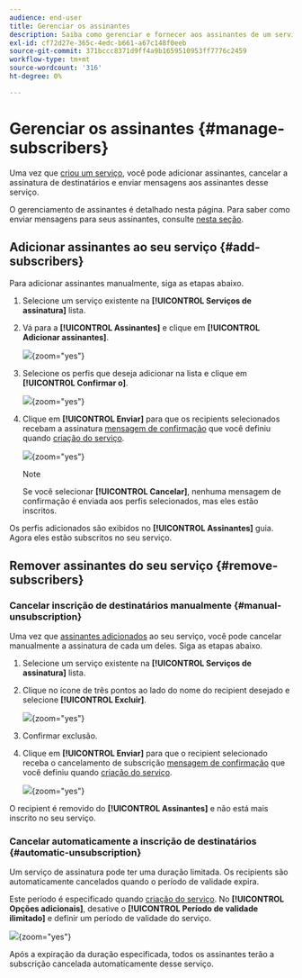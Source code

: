 ```yaml
---
audience: end-user
title: Gerenciar os assinantes
description: Saiba como gerenciar e fornecer aos assinantes de um serviço no Adobe Campaign Web
exl-id: cf72d27e-365c-4edc-b661-a67c148f0eeb
source-git-commit: 371bccc8371d9ff4a9b1659510953ff7776c2459
workflow-type: tm+mt
source-wordcount: '316'
ht-degree: 0%

---
```


# Gerenciar os assinantes {#manage-subscribers}

Uma vez que [criou um serviço](manage-services.md#create-service), você pode adicionar assinantes, cancelar a assinatura de destinatários e enviar mensagens aos assinantes desse serviço.

O gerenciamento de assinantes é detalhado nesta página. Para saber como enviar mensagens para seus assinantes, consulte [nesta seção](../msg/send-to-subscribers.md).

## Adicionar assinantes ao seu serviço {#add-subscribers}

Para adicionar assinantes manualmente, siga as etapas abaixo.

1. Selecione um serviço existente na **[!UICONTROL Serviços de assinatura]** lista.

1. Vá para a **[!UICONTROL Assinantes]** e clique em **[!UICONTROL Adicionar assinantes]**.

   ![](assets/service-subscribers-tab.png){zoom=&quot;yes&quot;}

1. Selecione os perfis que deseja adicionar na lista e clique em **[!UICONTROL Confirmar o]**.

   ![](assets/service-subscribers-select-profiles.png){zoom=&quot;yes&quot;}

1. Clique em **[!UICONTROL Enviar]**<!--if you click cancel, does it mean that no message is sent but recipients are still subscribed, or they are not subscribed? it's 2 different actions in the console)--> para que os recipients selecionados recebam a assinatura [mensagem de confirmação](manage-services.md#create-confirmation-message) que você definiu quando [criação do serviço](manage-services.md#create-service).

   ![](assets/service-subscribers-confirmation-msg.png){zoom=&quot;yes&quot;}

   >[!NOTE]
   >
   >Se você selecionar **[!UICONTROL Cancelar]**, nenhuma mensagem de confirmação é enviada aos perfis selecionados, mas eles estão inscritos.

Os perfis adicionados são exibidos no **[!UICONTROL Assinantes]** guia. Agora eles estão subscritos no seu serviço.

## Remover assinantes do seu serviço {#remove-subscribers}

### Cancelar inscrição de destinatários manualmente {#manual-unsubscription}

Uma vez que [assinantes adicionados](#add-subscribers) ao seu serviço, você pode cancelar manualmente a assinatura de cada um deles. Siga as etapas abaixo.

1. Selecione um serviço existente na **[!UICONTROL Serviços de assinatura]** lista.

1. Clique no ícone de três pontos ao lado do nome do recipient desejado e selecione **[!UICONTROL Excluir]**.

   ![](assets/service-subscribers-delete.png){zoom=&quot;yes&quot;}

1. Confirmar exclusão.

1. Clique em **[!UICONTROL Enviar]** para que o recipient selecionado receba o cancelamento de subscrição [mensagem de confirmação](manage-services.md#create-confirmation-message) que você definiu quando [criação do serviço](manage-services.md#create-service).

   ![](assets/service-subscribers-delete-confirmation.png){zoom=&quot;yes&quot;}

O recipient é removido do **[!UICONTROL Assinantes]** e não está mais inscrito no seu serviço.

### Cancelar automaticamente a inscrição de destinatários {#automatic-unsubscription}

Um serviço de assinatura pode ter uma duração limitada. Os recipients são automaticamente cancelados quando o período de validade expira.

Este período é especificado quando [criação do serviço](manage-services.md#create-service). No **[!UICONTROL Opções adicionais]**, desative o **[!UICONTROL Período de validade ilimitado]** e definir um período de validade do serviço.

![](assets/service-create-validity-period.png){zoom=&quot;yes&quot;}

Após a expiração da duração especificada, todos os assinantes terão a subscrição cancelada automaticamente desse serviço.
